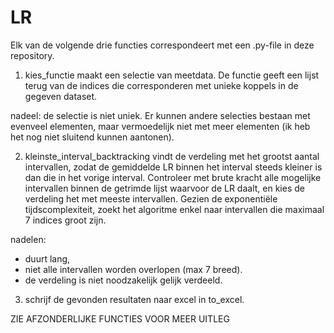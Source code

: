 # LR
Elk van de volgende drie functies correspondeert met een .py-file in deze repository.

1. kies_functie maakt een selectie van meetdata. De functie geeft een lijst terug van de indices die corresponderen met unieke koppels in de gegeven dataset.

nadeel: de selectie is niet uniek. Er kunnen andere selecties bestaan met evenveel elementen, maar vermoedelijk niet met meer elementen (ik heb het nog niet sluitend kunnen aantonen).

2. kleinste_interval_backtracking vindt de verdeling met het grootst aantal intervallen, zodat de gemiddelde LR binnen het interval steeds kleiner is dan die in het vorige interval.
Controleer met brute kracht alle mogelijke intervallen binnen de getrimde lijst waarvoor de LR daalt, en kies de verdeling het met meeste intervallen. Gezien de exponentiële tijdscomplexiteit, zoekt het algoritme enkel naar intervallen die maximaal 7 indices groot zijn.

nadelen:
  - duurt lang,
  - niet alle intervallen worden overlopen (max 7 breed).
  - de verdeling is niet noodzakelijk gelijk verdeeld.

3. schrijf de gevonden resultaten naar excel in to_excel.

ZIE AFZONDERLIJKE FUNCTIES VOOR MEER UITLEG
